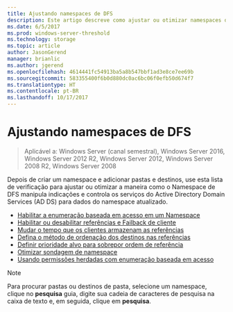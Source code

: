 ```yaml
---
title: Ajustando namespaces de DFS
description: Este artigo descreve como ajustar ou otimizar namespaces de DFS
ms.date: 6/5/2017
ms.prod: windows-server-threshold
ms.technology: storage
ms.topic: article
author: JasonGerend
manager: brianlic
ms.author: jgerend
ms.openlocfilehash: 4614441fc54913ba5a8b547bbf1ad3e8ce7ee69b
ms.sourcegitcommit: 583355400f6b0d880dc0ac6bc06f0efb50d674f7
ms.translationtype: HT
ms.contentlocale: pt-BR
ms.lasthandoff: 10/17/2017
---
```

# <a name="tuning-dfs-namespaces"></a>Ajustando namespaces de DFS

> Aplicável a: Windows Server (canal semestral), Windows Server 2016, Windows Server 2012 R2, Windows Server 2012, Windows Server 2008 R2, Windows Server 2008

Depois de criar um namespace e adicionar pastas e destinos, use esta lista de verificação para ajustar ou otimizar a maneira como o Namespace de DFS manipula indicações e controla os serviços do Active Directory Domain Services (AD DS) para dados do namespace atualizado.

-   [Habilitar a enumeração baseada em acesso em um Namespace](enable-access-based-enumeration-on-a-namespace.md)
-   [Habilitar ou desabilitar referências e Failback de cliente](enable-or-disable-referrals-and-client-failback.md)
-   [Mudar o tempo que os clientes armazenam as referências](change-the-amount-of-time-that-clients-cache-referrals.md)
-   [Defina o método de ordenação dos destinos nas referências](set-the-ordering-method-for-targets-in-referrals.md)
-   [Definir prioridade alvo para sobrepor ordem de referência](set-target-priority-to-override-referral-ordering.md)
-   [Otimizar sondagem de namespace](optimize-namespace-polling.md)
-   [Usando permissões herdadas com enumeração baseada em acesso](using-inherited-permissions-with-access-based-enumeration.md)

> [!NOTE]
> Para procurar pastas ou destinos de pasta, selecione um namespace, clique no **pesquisa** guia, digite sua cadeia de caracteres de pesquisa na caixa de texto e, em seguida, clique em **pesquisa**.